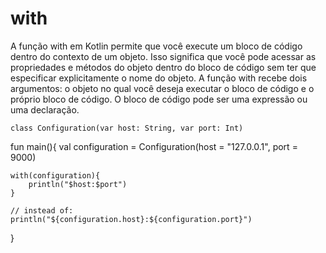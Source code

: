 <!DOCTYPE html>
<html lang="pt-br">
<head>
    <meta charset="UTF-8">
    <meta http-equiv="X-UA-Compatible" content="IE=edge">
    <meta name="viewport" content="width=device-width, initial-scale=1.0">
    <title>Document</title>
</head>
<body>
    <h1>with</h1>
    <p> A função with em Kotlin permite que você execute um bloco de código dentro do contexto de um objeto. Isso significa que você pode acessar as propriedades e métodos do objeto dentro do bloco de código sem ter que especificar explicitamente o nome do objeto.
    A função with recebe dois argumentos: o objeto no qual você deseja executar o bloco de código e o próprio bloco de código. O bloco de código pode ser uma expressão ou uma declaração.</p>

    class Configuration(var host: String, var port: Int)

fun main(){
    val configuration = Configuration(host = "127.0.0.1", port = 9000)
    
    with(configuration){
        println("$host:$port")
    }
    
    // instead of: 
    println("${configuration.host}:${configuration.port}")
}


</body>
</html>